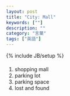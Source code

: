 ```yaml
---
layout: post
title: "City: Mall"
keywords: [""]
description: ""
category: "言葉"
tags: ["英語"]
---
```

{% include JB/setup %}

####
1. shopping mall
2. parking lot
3. parking space
4. lost and found
